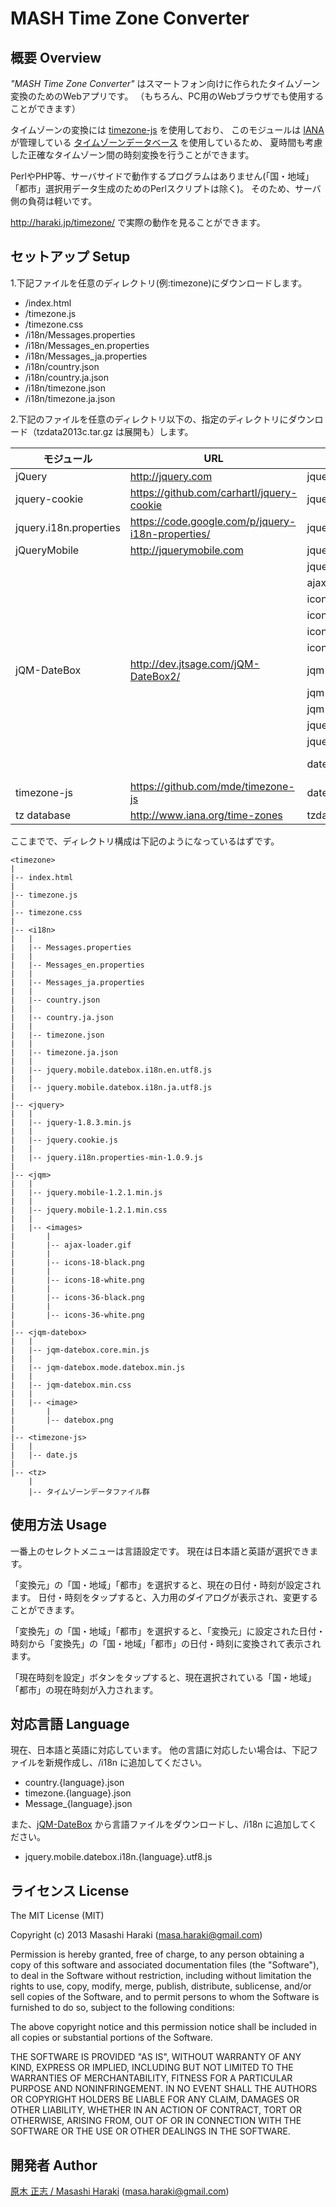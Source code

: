 ﻿# MASH Time Zone Converter

## 概要 Overview

*"MASH Time Zone Converter"* はスマートフォン向けに作られたタイムゾーン変換のためのWebアプリです。
（もちろん、PC用のWebブラウザでも使用することができます）

タイムゾーンの変換には [timezone-js](https://github.com/mde/timezone-js) を使用しており、
このモジュールは [IANA](http://www.iana.org) が管理している [タイムゾーンデータベース](http://www.iana.org/time-zones) を使用しているため、
夏時間も考慮した正確なタイムゾーン間の時刻変換を行うことができます。

PerlやPHP等、サーバサイドで動作するプログラムはありません(「国・地域」「都市」選択用データ生成のためのPerlスクリプトは除く)。
そのため、サーバ側の負荷は軽いです。

http://haraki.jp/timezone/ で実際の動作を見ることができます。

## セットアップ Setup

1.下記ファイルを任意のディレクトリ(例:timezone)にダウンロードします。

* /index.html
* /timezone.js
* /timezone.css
* /i18n/Messages.properties
* /i18n/Messages_en.properties
* /i18n/Messages_ja.properties
* /i18n/country.json
* /i18n/country.ja.json
* /i18n/timezone.json
* /i18n/timezone.ja.json

2.下記のファイルを任意のディレクトリ以下の、指定のディレクトリにダウンロード（tzdata2013c.tar.gz は展開も）します。

 モジュール             | URL                                               | ファイル                              | ディレクトリ
------------------------|---------------------------------------------------|---------------------------------------|--------------------
 jQuery                 | http://jquery.com                                 | jquery-1.8.3.min.js                   | /jquery
 jquery-cookie          | https://github.com/carhartl/jquery-cookie         | jquery-cookie.js                      | /jquery
 jquery.i18n.properties | https://code.google.com/p/jquery-i18n-properties/ | jquery.i18n.properties-min-1.0.9.js   | /jquery
 jQueryMobile           | http://jquerymobile.com                           | jquery.mobile-1.2.1.min.js            | /jqm
                        |                                                   | jquery.mobile-1.2.1.min.css           | /jqm
                        |                                                   | ajax-loader.gif                       | /jqm/images
                        |                                                   | icons-18-black.png                    | /jqm/images
                        |                                                   | icons-18-white.png                    | /jqm/images
                        |                                                   | icons-36-black.png                    | /jqm/images
                        |                                                   | icons-36-white.png                    | /jqm/images
 jQM-DateBox            | http://dev.jtsage.com/jQM-DateBox2/               | jqm-datebox.core.min.js               | /jqm-datebox
                        |                                                   | jqm-datebox.mode.datebox.min.js       | /jqm-datebox
                        |                                                   | jqm-datebox.min.css                   | /jqm-datebox
                        |                                                   | jquery.mobile.datebox.i18n.en.utf8.js | /i18n
                        |                                                   | jquery.mobile.datebox.i18n.ja.utf8.js | /i18n
                        |                                                   | datebox.png                           | /jqm-datebox/image
 timezone-js            | https://github.com/mde/timezone-js                | date.js                               | /timezone-js
 tz database            | http://www.iana.org/time-zones                    | tzdata2013c.tar.gz                    | /tz


ここまでで、ディレクトリ構成は下記のようになっているはずです。

    <timezone>
    |
    |-- index.html
    |
    |-- timezone.js
    |
    |-- timezone.css
    |
    |-- <i18n>
    |   |
    |   |-- Messages.properties
    |   |
    |   |-- Messages_en.properties
    |   |
    |   |-- Messages_ja.properties
    |   |
    |   |-- country.json
    |   |
    |   |-- country.ja.json
    |   |
    |   |-- timezone.json
    |   |
    |   |-- timezone.ja.json
    |   |
    |   |-- jquery.mobile.datebox.i18n.en.utf8.js
    |   |
    |   |-- jquery.mobile.datebox.i18n.ja.utf8.js
    |
    |-- <jquery>
    |   |
    |   |-- jquery-1.8.3.min.js
    |   |
    |   |-- jquery.cookie.js
    |   |
    |   |-- jquery.i18n.properties-min-1.0.9.js
    |
    |-- <jqm>
    |   |
    |   |-- jquery.mobile-1.2.1.min.js
    |   |
    |   |-- jquery.mobile-1.2.1.min.css
    |   |
    |   |-- <images>
    |       |
    |       |-- ajax-loader.gif
    |       |
    |       |-- icons-18-black.png
    |       |
    |       |-- icons-18-white.png
    |       |
    |       |-- icons-36-black.png
    |       |
    |       |-- icons-36-white.png
    |
    |-- <jqm-datebox>
    |   |
    |   |-- jqm-datebox.core.min.js
    |   |
    |   |-- jqm-datebox.mode.datebox.min.js
    |   |
    |   |-- jqm-datebox.min.css
    |   |
    |   |-- <image>
    |       |
    |       |-- datebox.png
    |
    |-- <timezone-js>
    |   |
    |   |-- date.js
    |
    |-- <tz>
        |
        |-- タイムゾーンデータファイル群


## 使用方法 Usage

一番上のセレクトメニューは言語設定です。
現在は日本語と英語が選択できます。

「変換元」の「国・地域」「都市」を選択すると、現在の日付・時刻が設定されます。
日付・時刻をタップすると、入力用のダイアログが表示され、変更することができます。

「変換先」の「国・地域」「都市」を選択すると、「変換元」に設定された日付・時刻から「変換先」の「国・地域」「都市」の日付・時刻に変換されて表示されます。

「現在時刻を設定」ボタンをタップすると、現在選択されている「国・地域」「都市」の現在時刻が入力されます。


## 対応言語 Language

現在、日本語と英語に対応しています。
他の言語に対応したい場合は、下記ファイルを新規作成し、/i18n に追加してください。

* country.{language}.json
* timezone.{language}.json
* Message_{language}.json

また、[jQM-DateBox](http://dev.jtsage.com/jQM-DateBox2/) から言語ファイルをダウンロードし、/i18n に追加してください。

* jquery.mobile.datebox.i18n.{language}.utf8.js


## ライセンス License

The MIT License (MIT)

Copyright (c) 2013 Masashi Haraki (masa.haraki@gmail.com)

Permission is hereby granted, free of charge, to any person obtaining a copy
of this software and associated documentation files (the "Software"), to deal
in the Software without restriction, including without limitation the rights
to use, copy, modify, merge, publish, distribute, sublicense, and/or sell
copies of the Software, and to permit persons to whom the Software is
furnished to do so, subject to the following conditions:

The above copyright notice and this permission notice shall be included in
all copies or substantial portions of the Software.

THE SOFTWARE IS PROVIDED "AS IS", WITHOUT WARRANTY OF ANY KIND, EXPRESS OR
IMPLIED, INCLUDING BUT NOT LIMITED TO THE WARRANTIES OF MERCHANTABILITY,
FITNESS FOR A PARTICULAR PURPOSE AND NONINFRINGEMENT. IN NO EVENT SHALL THE
AUTHORS OR COPYRIGHT HOLDERS BE LIABLE FOR ANY CLAIM, DAMAGES OR OTHER
LIABILITY, WHETHER IN AN ACTION OF CONTRACT, TORT OR OTHERWISE, ARISING FROM,
OUT OF OR IN CONNECTION WITH THE SOFTWARE OR THE USE OR OTHER DEALINGS IN
THE SOFTWARE.

## 開発者 Author

[原木 正志 / Masashi Haraki](http://haraki.jp) ([masa.haraki@gmail.com](masa.haraki@gmail.com))
